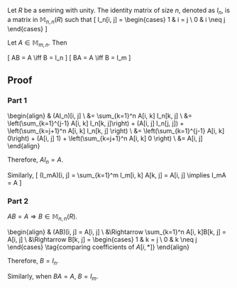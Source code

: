 Let $R$ be a semiring with unity.
The identity matrix of size $n$, denoted as $I_n$, is a matrix in $\mathbb{M}_{n, n}(R)$ such that
\[ I_n[i, j] = \begin{cases} 1 & i = j \\ 0 & i \neq j \end{cases} \]

Let $A \in \mathbb{M}_{m, n}$. Then

\[ AB = A \iff B = I_n \]
\[ BA = A \iff B = I_m \]

## Proof

### Part 1

\begin{align}
& (AI_n)[i, j]
\\ &= \sum_{k=1}^n A[i, k] I_n[k, j]
\\ &= \left(\sum_{k=1}^{j-1} A[i, k] I_n[k, j]\right) + (A[i, j] I_n[j, j]) + \left(\sum_{k=j+1}^n A[i, k] I_n[k, j] \right)
\\ &= \left(\sum_{k=1}^{j-1} A[i, k] 0\right) + (A[i, j] 1) + \left(\sum_{k=j+1}^n A[i, k] 0 \right)
\\ &= A[i, j]
\end{align}

Therefore, $AI_n = A$.

Similarly,
\[ (I_mA)[i, j] = \sum_{k=1}^m I_m[i, k] A[k, j] = A[i, j]
\implies I_mA = A \]

### Part 2

$AB = A \Rightarrow B \in \mathbb{M}_{n, n}(R)$.

\begin{align}
& (AB)[i, j] = A[i, j]
\\ &\Rightarrow \sum_{k=1}^n A[i, k]B[k, j] = A[i, j]
\\ &\Rightarrow B[k, j] = \begin{cases} 1 & k = j \\ 0 & k \neq j \end{cases} \tag{comparing coefficients of $A[i, *]$}
\end{align}

Therefore, $B = I_n$.

Similarly, when $BA = A$, $B = I_m$.
